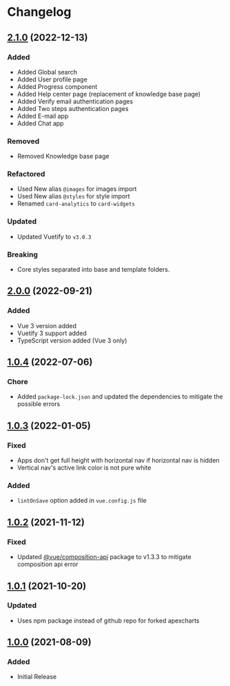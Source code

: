 # Changelog

## [2.1.0](https://github.com/themeselection/materio-vuetify-vuejs-admin-template/releases/tag/v2.1.0) (2022-12-13)

### Added

- Added Global search
- Added User profile page
- Added Progress component
- Added Help center page (replacement of knowledge base page)
- Added Verify email authentication pages
- Added Two steps authentication pages
- Added E-mail app
- Added Chat app

### Removed

- Removed Knowledge base page

### Refactored

- Used New alias `@images`  for images import
- Used New alias `@styles`  for style import
- Renamed `card-analytics` to `card-widgets`

### Updated

- Updated Vuetify to `v3.0.3`

### Breaking

- Core styles separated into base and template folders.

## [2.0.0](https://github.com/themeselection/materio-vuetify-vuejs-admin-template/releases/tag/v2.0.0) (2022-09-21)

### Added

- Vue 3 version added
- Vuetify 3 support added
- TypeScript version added (Vue 3 only)

## [1.0.4](https://github.com/themeselection/materio-vuetify-vuejs-admin-template/releases/tag/v1.0.4) (2022-07-06)

### Chore

- Added `package-lock.json` and updated the dependencies to mitigate the possible errors

## [1.0.3](https://github.com/themeselection/materio-vuetify-vuejs-admin-template/releases/tag/v1.0.3) (2022-01-05)

### Fixed

- Apps don't get full height with horizontal nav if horizontal nav is hidden
- Vertical nav's active link color is not pure white

### Added

- `lintOnSave` option added in `vue.config.js` file

## [1.0.2](https://github.com/themeselection/materio-vuetify-vuejs-admin-template/releases/tag/v1.0.2) (2021-11-12)

### Fixed

- Updated [@vue/composition-api](https://github.com/vuejs/composition-api) package to v1.3.3 to mitigate composition api error

## [1.0.1](https://github.com/themeselection/materio-vuetify-vuejs-admin-template/releases/tag/v1.0.1) (2021-10-20)

### Updated

- Uses npm package instead of github repo for forked apexcharts

## [1.0.0](https://github.com/themeselection/materio-vuetify-vuejs-admin-template/releases/tag/v1.0.0) (2021-08-09)

### Added

- Initial Release
